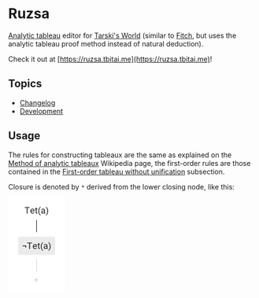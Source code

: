 # Ruzsa

[Analytic tableau](https://en.wikipedia.org/wiki/Method_of_analytic_tableaux) editor for [Tarski's World](https://ggweb.gradegrinder.net/support/manual/tarski) \(similar to [Fitch](https://ggweb.gradegrinder.net/support/manual/fitch), but uses the analytic tableau proof method instead of natural deduction\).

Check it out at [https://ruzsa.tbitai.me](https://ruzsa.tbitai.me)!

## Topics

* [Changelog](CHANGELOG.md)
* [Development](DEVELOPMENT.md)

## Usage

The rules for constructing tableaux are the same as explained on the [Method of analytic tableaux](https://en.wikipedia.org/wiki/Method_of_analytic_tableaux) Wikipedia page, the first-order rules are those contained in the [First-order tableau without unification](https://en.wikipedia.org/wiki/Method_of_analytic_tableaux#First-order_tableau_without_unification) subsection.

Closure is denoted by `*` derived from the lower closing node, like this:

![](closure.png)
